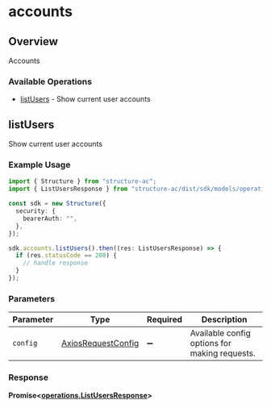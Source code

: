 # accounts

## Overview

Accounts

### Available Operations

* [listUsers](#listusers) - Show current user accounts

## listUsers

Show current user accounts

### Example Usage

```typescript
import { Structure } from "structure-ac";
import { ListUsersResponse } from "structure-ac/dist/sdk/models/operations";

const sdk = new Structure({
  security: {
    bearerAuth: "",
  },
});

sdk.accounts.listUsers().then((res: ListUsersResponse) => {
  if (res.statusCode == 200) {
    // handle response
  }
});
```

### Parameters

| Parameter                                                    | Type                                                         | Required                                                     | Description                                                  |
| ------------------------------------------------------------ | ------------------------------------------------------------ | ------------------------------------------------------------ | ------------------------------------------------------------ |
| `config`                                                     | [AxiosRequestConfig](https://axios-http.com/docs/req_config) | :heavy_minus_sign:                                           | Available config options for making requests.                |


### Response

**Promise<[operations.ListUsersResponse](../../models/operations/listusersresponse.md)>**

